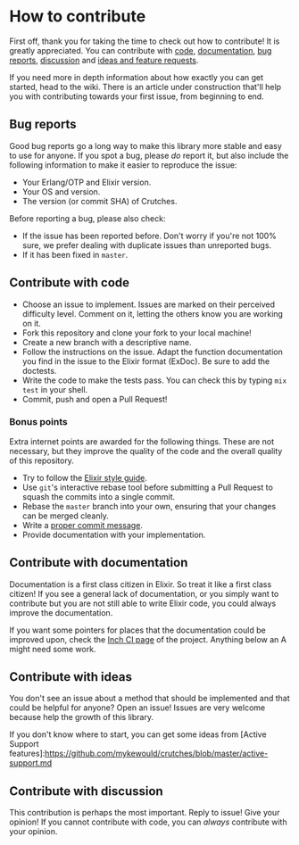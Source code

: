 # How to contribute

First off, thank you for taking the time to check out how to contribute! It is
greatly appreciated.  You can contribute with [code], [documentation], [bug
reports], [discussion] and [ideas and feature requests].

 [code]:#contribute-with-code
 [documentation]:#contribute-with-documentation
 [bug reports]:#bug-reports
 [ideas and feature requests]:#contribute-with-ideas
 [discussion]:#contribute-with-discussion

If you need more in depth information about how exactly you can get started,
head to the wiki. There is an article under construction that'll help you with
contributing towards your first issue, from beginning to end.

## Bug reports

Good bug reports go a long way to make this library more stable and easy to use
for anyone. If you spot a bug, please *do* report it, but also include the
following information to make it easier to reproduce the issue:

 - Your Erlang/OTP and Elixir version.
 - Your OS and version.
 - The version (or commit SHA) of Crutches.

Before reporting a bug, please also check:

 - If the issue has been reported before. Don't worry if you're not 100% sure,
   we prefer dealing with duplicate issues than unreported bugs.
 - If it has been fixed in `master`.

## Contribute with code

 - Choose an issue to implement. Issues are marked on their perceived difficulty
   level. Comment on it, letting the others know you are working on it.
 - Fork this repository and clone your fork to your local machine!
 - Create a new branch with a descriptive name.
 - Follow the instructions on the issue. Adapt the function documentation you
   find in the issue to the Elixir format (ExDoc). Be sure to add the doctests.
 - Write the code to make the tests pass. You can check this by typing `mix test`
   in your shell.
 - Commit, push and open a Pull Request!

### Bonus points

Extra internet points are awarded for the following things. These are not
necessary, but they improve the quality of the code and the overall quality
of this repository.

 - Try to follow the [Elixir style guide].
 - Use `git`'s interactive rebase tool before submitting a Pull Request to
   squash the commits into a single commit.
 - Rebase the `master` branch into your own, ensuring that your changes can
   be merged cleanly.
 - Write a [proper commit message].
 - Provide documentation with your implementation.

 [proper commit message]:https://robots.thoughtbot.com/5-useful-tips-for-a-better-commit-message
 [Elixir style guide]:https://github.com/niftyn8/elixir_style_guide

## Contribute with documentation

Documentation is a first class citizen in Elixir. So treat it like a first class
citizen! If you see a general lack of documentation, or you simply want to
contribute but you are not still able to write Elixir code, you could always
improve the documentation.

If you want some pointers for places that the documentation could be improved
upon, check the [Inch CI page] of the project. Anything below an A might
need some work.

 [Inch CI page]:http://inch-ci.org/github/mykewould/crutches

## Contribute with ideas

You don't see an issue about a method that should be implemented and that could
be helpful for anyone? Open an issue! Issues are very welcome because help the
growth of this library.

If you don't know where to start, you can get some ideas from 
[Active Support features]:https://github.com/mykewould/crutches/blob/master/active-support.md

## Contribute with discussion

This contribution is perhaps the most important. Reply to issue! Give your
opinion! If you cannot contribute with code, you can _always_ contribute with
your opinion.
